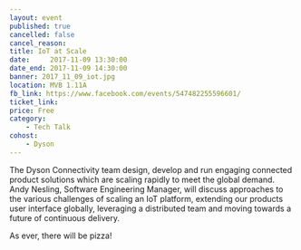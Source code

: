 ```yaml
---
layout: event
published: true
cancelled: false
cancel_reason:
title: IoT at Scale
date:     2017-11-09 13:30:00
date_end: 2017-11-09 14:30:00
banner: 2017_11_09_iot.jpg
location: MVB 1.11A
fb_link: https://www.facebook.com/events/547482255596601/
ticket_link:
price: Free
category:
    - Tech Talk
cohost:
    - Dyson
---
```


The Dyson Connectivity team design, develop and run engaging connected product solutions which are scaling rapidly to meet the global demand. Andy Nesling, Software Engineering Manager, will discuss approaches to the various challenges of scaling an IoT platform, extending our products user interface globally, leveraging a distributed team and moving towards a future of continuous delivery.

As ever, there will be pizza!
